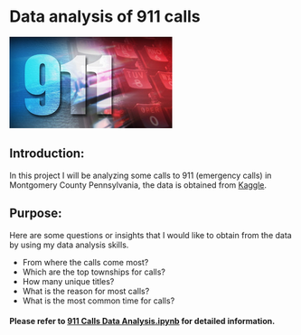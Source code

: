 # Data analysis of 911 calls 
![911](911.png)
## Introduction:
In this project I will be analyzing some calls to 911 (emergency calls) in Montgomery County Pennsylvania, the data is obtained from [Kaggle](https://www.kaggle.com/mchirico/montcoalert).

## Purpose:
Here are some questions or insights that I would like to obtain from the data by using my data analysis skills.
* From where the calls come most?
* Which are the top townships for calls?
* How many unique titles?
* What is the reason for most calls?
* What is the most common time for calls?
#### Please refer to [911 Calls Data Analysis.ipynb](https://github.com/Maryam-Hosseini91/911-calls/blob/main/911%20Calls%20Data%20Analysis.ipynb) for detailed information.

